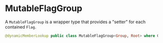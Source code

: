 # MutableFlagGroup

A `MutableFlagGroup` is a wrapper type that provides a "setter" for each contained `Flag`.

``` swift
@dynamicMemberLookup public class MutableFlagGroup<Group, Root> where Group:​ FlagContainer, Root:​ FlagContainer
```
